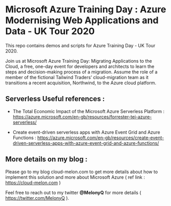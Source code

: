 # Microsoft Azure Training Day : Azure Modernising Web Applications and Data  - UK Tour 2020

This repo contains demos and scripts for Azure Training Day - UK Tour 2020.

Join us at Microsoft Azure Training Day: Migrating Applications to the Cloud, a free, one-day event for developers and architects to learn the steps and decision-making process of a migration. Assume the role of a member of the fictional Tailwind Traders’ cloud-migration team as it transitions a recent acquisition, Northwind, to the Azure cloud platform.

## 

## Serverless Useful references : 

- The Total Economic Impact of the Microsoft Azure Serverless Platform : 
  https://azure.microsoft.com/en-gb/resources/forrester-tei-azure-serverless/
  
- Create event-driven serverless apps with Azure Event Grid and Azure Functions : 
  https://azure.microsoft.com/en-gb/resources/create-event-driven-serverless-apps-with-azure-event-grid-and-azure-functions/




## More details on my blog : 

Please go to my blog cloud-melon.com to get more details about how to implement this solution and more about Microsoft Azure ( ref link : https://cloud-melon.com )

Feel free to reach out to my twitter **@MelonyQ** for more details ( https://twitter.com/MelonyQ ). 

